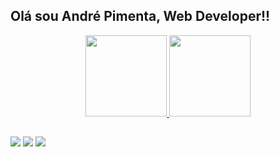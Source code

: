 ## Olá sou André Pimenta, Web Developer!!
<div align="center" dir="auto">
<a href="https://github.com/AndrePmenta">
<img height="130" src="https://github-readme-stats.vercel.app/api?username=AndrePmenta&show_icons=true&theme=dark&include_all_commits=true&count_private=true"/>
<img height="130" src="https://github-readme-stats.vercel.app/api/top-langs/?username=AndrePmenta&layout=compact&langs_count=7&theme=dark"/>
</div>

##
 
<div> 
<a href = "mailto:andrepimentagomes@gmail.com"><img src="https://img.shields.io/badge/-Gmail-%23333?style=for-the-badge&logo=gmail&logoColor=white" target="_blank"></a>
<a href="https://www.linkedin.com/in/andré-pimenta-gomes-07064b241/" target="_blank"><img src="https://img.shields.io/badge/-LinkedIn-%230077B5?style=for-the-badge&logo=linkedin&logoColor=white" target="_blank"></a> 
<a href="https://twitter.com/AndrePimentag" target="_blank"><img src="https://img.shields.io/badge/Twitter-1DA1F2?style=for-the-badge&logo=twitter&logoColor=white" target="_blank"></a> 
</div>
